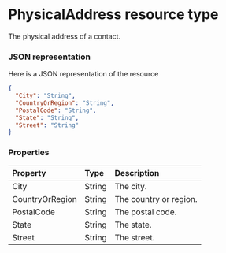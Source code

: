 # PhysicalAddress resource type

The physical address of a contact.

### JSON representation

Here is a JSON representation of the resource

```json
{
  "City": "String",
  "CountryOrRegion": "String",
  "PostalCode": "String",
  "State": "String",
  "Street": "String"
}

```
### Properties
| Property	   | Type	|Description|
|:---------------|:--------|:----------|
|City|String|The city.|
|CountryOrRegion|String|The country or region.|
|PostalCode|String|The postal code.|
|State|String|The state.|
|Street|String|The street.|

<!-- uuid: e57081cb-4f40-415c-8a9c-f174e3ac027a
2015-10-12 23:35:02 UTC -->